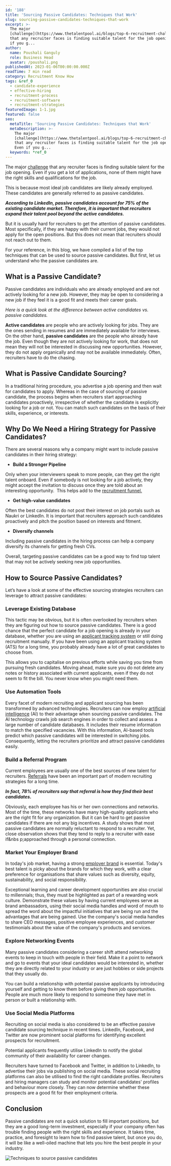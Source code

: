 ```yaml
---
id: '188'
title: 'Sourcing Passive Candidates: Techniques that Work'
slug: sourcing-passive-candidates-techniques-that-work
excerpt: >-
  The major
  [challenge](https://www.thetalentpool.ai/blogs/top-6-recruitment-challenges-and-how-to-overcome-them/)
  that any recruiter faces is finding suitable talent for the job opening. Even
  if you g...
author:
  name: Poushali Ganguly
  role: Business Head
  avatar: /poushali.png
publishedAt: 2023-01-06T00:00:00.000Z
readTime: 7 min read
category: Recruitment Know How
tags: &ref_0
  - candidate-experience
  - effective-hiring
  - recruitment-process
  - recruitment-software
  - recruitment-strategies
featuredImage: 1-1.jpg
featured: false
seo:
  metaTitle: 'Sourcing Passive Candidates: Techniques that Work'
  metaDescription: >-
    The major
    [challenge](https://www.thetalentpool.ai/blogs/top-6-recruitment-challenges-and-how-to-overcome-them/)
    that any recruiter faces is finding suitable talent for the job opening.
    Even if you g...
  keywords: *ref_0
---
```


The major [challenge](https://www.thetalentpool.ai/blogs/top-6-recruitment-challenges-and-how-to-overcome-them/) that any recruiter faces is finding suitable talent for the job opening. Even if you get a lot of applications, none of them might have the right skills and qualifications for the job.

This is because most ideal job candidates are likely already employed. These candidates are generally referred to as passive candidates.

<!--more-->

**_According to LinkedIn, passive candidates account for 75% of the existing candidate market. Therefore, it is important that recruiters expand their talent pool beyond the active candidates._**

But it is usually hard for recruiters to get the attention of passive candidates. Most specifically, if they are happy with their current jobs, they would not apply for the open positions. But this does not mean that recruiters should not reach out to them.

For your reference, in this blog, we have compiled a list of the top techniques that can be used to source passive candidates. But first, let us understand who the passive candidates are.

## **What is a Passive Candidate?**

Passive candidates are individuals who are already employed and are not actively looking for a new job. However, they may be open to considering a new job if they feel it is a good fit and meets their career goals.

_Here is a quick look at the difference between active candidates vs. passive candidates._

**Active candidates** are people who are actively looking for jobs. They are the ones sending in resumes and are immediately available for interviews. On the other hand, **passive candidates** are the people who already have the job. Even though they are not actively looking for work, that does not mean they will not be interested in discussing new opportunities. However, they do not apply organically and may not be available immediately. Often, recruiters have to do the chasing.

## **What is Passive Candidate Sourcing?**

In a traditional hiring procedure, you advertise a job opening and then wait for candidates to apply. Whereas in the case of sourcing of passive candidate, the process begins when recruiters start approaching candidates proactively, irrespective of whether the candidate is explicitly looking for a job or not. You can match such candidates on the basis of their skills, experience, or interests.

## **Why Do We Need a Hiring Strategy for Passive Candidates?**

There are several reasons why a company might want to include passive candidates in their hiring strategy:

- **Build a Stronger Pipeline**

Only when your interviewers speak to more people, can they get the right talent onboard. Even if somebody is not looking for a job actively, they might accept the invitation to discuss once they are told about an interesting opportunity.  This helps add to the [recruitment funnel.](https://www.thetalentpool.ai/blogs/understanding-the-recruitment-funnel/)

- **Get high-value candidates**

Often the best candidates do not post their interest on job portals such as Naukri or LinkedIn. It is important that recruiters approach such candidates proactively and pitch the position based on interests and fitment.

- **Diversify channels**

Including passive candidates in the hiring process can help a company diversify its channels for getting fresh CVs.

Overall, targeting passive candidates can be a good way to find top talent that may not be actively seeking new job opportunities.

## **How to Source Passive Candidates?**

Let’s have a look at some of the effective sourcing strategies recruiters can leverage to attract passive candidates:

### **Leverage Existing Database**

This tactic may be obvious, but it is often overlooked by recruiters when they are figuring out how to source passive candidates. There is a good chance that the perfect candidate for a job opening is already in your database, whether you are using an [applicant tracking system](https://www.thetalentpool.ai/applicant-tracking-software/) or still doing recruitment manually. If you have been using an applicant tracking system (ATS) for a long time, you probably already have a lot of great candidates to choose from.

This allows you to capitalise on previous efforts while saving you time from pursuing fresh candidates. Moving ahead, make sure you do not delete any notes or history associated with current applicants, even if they do not seem to fit the bill. You never know when you might need them.

### **Use Automation Tools**

Every facet of modern recruiting and applicant sourcing has been transformed by advanced technologies. Recruiters can now employ [artificial intelligence](https://www.thetalentpool.ai/blogs/ai-recruitment-how-ai-changing-recruiting-process/) (AI) to their advantage when sourcing passive candidates. The AI technology crawls job search engines in order to collect and assess a large number of candidate databases. It includes their resume information to match the specified vacancies. With this information, AI-based tools predict which passive candidates will be interested in switching jobs. Consequently, letting the recruiters prioritize and attract passive candidates easily.

### **Build a Referral Program**

Current employees are usually one of the best sources of new talent for recruiters. [Referrals](https://www.thetalentpool.ai/blogs/boost-your-recruitment-efforts-with-employee-referral-program/) have been an important part of modern recruiting strategies for a long time.

**_In fact, 78% of recruiters say that referral is how they find their best candidates._**

Obviously, each employee has his or her own connections and networks. Most of the time, these networks have many high-quality applicants who are the right fit for any organization. But it can be hard to get passive candidates if there are not any big incentives. A study shows that most passive candidates are normally reluctant to respond to a recruiter. Yet, close observation shows that they tend to reply to a recruiter with ease if&nbs p;approached through a personal connection.

### **Market Your Employer Brand**

In today's job market, having a strong [employer brand](https://www.thetalentpool.ai/blogs/7-ways-boost-your-employer-brand/) is essential. Today's best talent is picky about the brands for which they work, with a clear preference for organisations that share values such as diversity, equity, sustainability, and social responsibility.

Exceptional learning and career development opportunities are also crucial to millennials; thus, they must be highlighted as part of a rewarding work culture. Demonstrate these values by having current employees serve as brand ambassadors, using their social media handles and word of mouth to spread the word about the impactful initiatives that are being run and the advantages that are being gained. Use the company's social media handles to share CEO messages, positive employee experiences, and customer testimonials about the value of the company's products and services.

### **Explore Networking Events**

Many passive candidates considering a career shift attend networking events to keep in touch with people in their field. Make it a point to network and go to events that your ideal candidates would be interested in, whether they are directly related to your industry or are just hobbies or side projects that they usually do.

You can build a relationship with potential passive applicants by introducing yourself and getting to know them before giving them job opportunities. People are much more likely to respond to someone they have met in person or built a relationship with.

### Use Social Media Platforms

Recruiting on social media is also considered to be an effective passive candidate sourcing technique in recent times. LinkedIn, Facebook, and Twitter are now prominent social platforms for identifying excellent prospects for recruitment.

Potential applicants frequently utilise LinkedIn to notify the global community of their availability for career changes.

Recruiters have turned to Facebook and Twitter, in addition to LinkedIn, to advertise their jobs via publishing on social media. These social recruiting platforms can also be utilised to find the right candidate profiles. Recruiters and hiring managers can study and monitor potential candidates' profiles and behaviour more closely. They can now determine whether these prospects are a good fit for their employment criteria.

## **Conclusion**

Passive candidates are not a quick solution to fill important positions, but they are a good long-term investment, especially if your company often has trouble finding people with the right skills and experience. It takes time, practice, and foresight to learn how to find passive talent, but once you do, it will be like a well-oiled machine that lets you hire the best people in your industry.

![Techniques to source passive candidates](images/1-1-1024x536.jpg)
